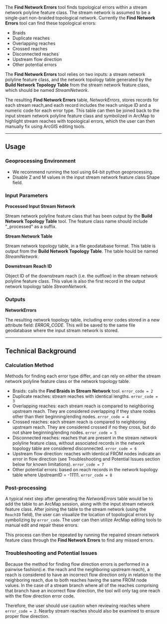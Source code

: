 The **Find Network Errors** tool finds topological errors within a stream
network polyline feature class. The stream network  is assumed to be a single-part non-braided topological network. Currently the  **Find Network Errors** tool can find these topological errors:

* Braids
* Duplicate reaches
* Overlapping reaches 
* Crossed reaches
* Disconnected reaches
* Upstream flow direction
* Other potential errors

The **Find Network Errors** tool relies on two inputs: a stream network polyline
 feature class, and the network topology table generated by the **Build Network 
 Topology Table** from the stream network feature class, which should be named
 _StreamNetwork_.

The resulting **Find Network Errors** table, _NetworkErrors_, stores records for 
each stream reach,and each record includes the reach unique ID and a numeric code 
for each error type. This table can then be joined back to the input stream network polyline feature class and symbolized in ArcMap to highlight stream reaches with topological errors, which the user can then manually fix using ArcGIS editing tools.

_______________________________________________________________
## Usage

### Geoprocessing Environment

* We recommend running the tool using 64-bit python geoprocessing.
* Disable Z and M values in the input stream network feature class Shape field.

### Input Parameters

**Processed Input Stream Network**

Stream network polyline feature class that has been output by the **Build Network
Topology Table** tool. The feature class name should include "_processed" as a
suffix. 

**Stream Network Table**

Stream network topology table, in a file geodatabase format. This table is output from the **Build Network Topology Table**. The table hould be named _StreamNetwork_.

**Downstream Reach ID**

Object ID of the downstream reach (i.e. the outflow) in the stream network polyline feature class. This value is also the first record in the output network topology table _StreamNetwork_.

### Outputs

**NetworkErrors**

The resulting network topology table, including error codes stored in a new attribute field: *ERROR_CODE*. This will be saved to the same file geodatabase where the input stream network is stored.

_______________________________________________________________
## Technical Background

### Calculation Method

Methods for finding each error type differ, and can rely on either the stream
network polyline feature class or the network topology table. 

* Braids: calls the **Find Braids in Stream Network** tool. `error_code = 2`
* Duplicate reaches: stream reaches with identical lengths. `error_code = 3`
* Overlapping reaches: each stream reach is compared to neighboring upstream reach. They are considered overlapping if they share nodes other than their beginning/ending nodes. `error_code = 4`
* Crossed reaches: each stream reach is compared to neighboring upstream reach. They are considered crossed if no they cross, but do not share beginning/ending nodes. `error_code = 5`
* Disconnected reaches: reaches that are present in the stream network polyline feature class, without associated records in the network topology table are considered disconnected. `error_code = 6`
* Upstream flow direction: reaches with identical FROM nodes indicate an error in flow direction (see Troubleshooting and Potential Issues section below for known limitations). `error_code = 7`
* Other potential errors: based on reach records in the network topology table where UpstreamID = -11111. `error_code = 8`

### Post-processing

A typical next step after generating the _NetworkErrors_ table would be to add the table to an ArcMap session, along with the input stream network feature class.  After joining the table to the stream network (using the `ReachID` field), the user can visualize the location of topological errors by symbolizing by `error_code`. The user can then utilize ArcMap editing tools to manual edit and repair these errors.

This process can then be repeated by running the repaired stream network feature class through the **Find Network Errors** to find any missed errors. 

### Troubleshooting and Potential Issues

Because the method for finding flow direction errors is performed in a pairwise fashion(i.e. the reach and the neighboring upstream reach), a reach is considered to have an incorrect flow direction only in relation to the neighboring reach, due to both reaches having the same FROM node values. In the case of a stream branch where all of the reaches comprising that branch have an incorrect flow direction, the tool will only tag one reach with the flow direction error code.

Therefore, the user should use caution when reviewing reaches where `error_code = 2`. Nearby stream reaches should also be examined to ensure proper flow direction.